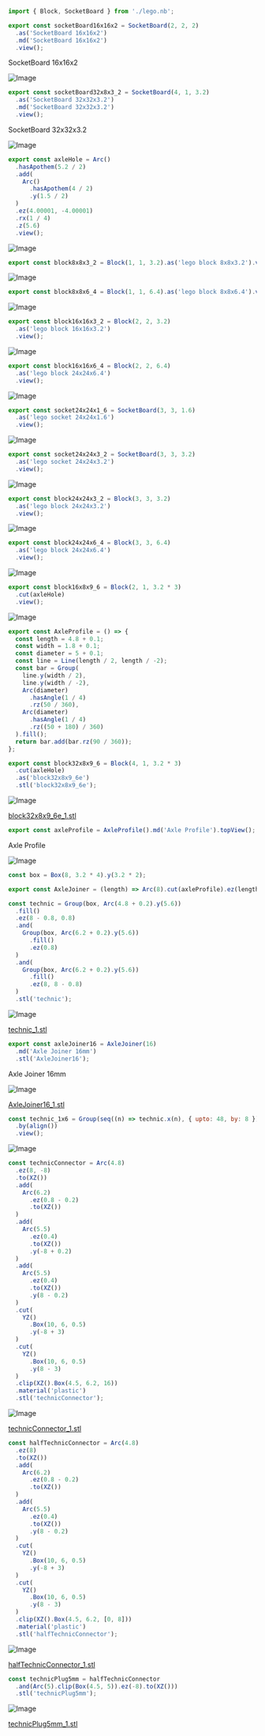 ```JavaScript
import { Block, SocketBoard } from './lego.nb';
```

```JavaScript
export const socketBoard16x16x2 = SocketBoard(2, 2, 2)
  .as('SocketBoard 16x16x2')
  .md('SocketBoard 16x16x2')
  .view();
```

SocketBoard 16x16x2

![Image](examples.md.0.png)

```JavaScript
export const socketBoard32x8x3_2 = SocketBoard(4, 1, 3.2)
  .as('SocketBoard 32x32x3.2')
  .md('SocketBoard 32x32x3.2')
  .view();
```

SocketBoard 32x32x3.2

![Image](examples.md.1.png)

```JavaScript
export const axleHole = Arc()
  .hasApothem(5.2 / 2)
  .add(
    Arc()
      .hasApothem(4 / 2)
      .y(1.5 / 2)
  )
  .ez(4.00001, -4.00001)
  .rx(1 / 4)
  .z(5.6)
  .view();
```

![Image](examples.md.2.png)

```JavaScript
export const block8x8x3_2 = Block(1, 1, 3.2).as('lego block 8x8x3.2').view();
```

![Image](examples.md.3.png)

```JavaScript
export const block8x8x6_4 = Block(1, 1, 6.4).as('lego block 8x8x6.4').view();
```

![Image](examples.md.4.png)

```JavaScript
export const block16x16x3_2 = Block(2, 2, 3.2)
  .as('lego block 16x16x3.2')
  .view();
```

![Image](examples.md.5.png)

```JavaScript
export const block16x16x6_4 = Block(2, 2, 6.4)
  .as('lego block 24x24x6.4')
  .view();
```

![Image](examples.md.6.png)

```JavaScript
export const socket24x24x1_6 = SocketBoard(3, 3, 1.6)
  .as('lego socket 24x24x1.6')
  .view();
```

![Image](examples.md.7.png)

```JavaScript
export const socket24x24x3_2 = SocketBoard(3, 3, 3.2)
  .as('lego socket 24x24x3.2')
  .view();
```

![Image](examples.md.8.png)

```JavaScript
export const block24x24x3_2 = Block(3, 3, 3.2)
  .as('lego block 24x24x3.2')
  .view();
```

![Image](examples.md.9.png)

```JavaScript
export const block24x24x6_4 = Block(3, 3, 6.4)
  .as('lego block 24x24x6.4')
  .view();
```

![Image](examples.md.10.png)

```JavaScript
export const block16x8x9_6 = Block(2, 1, 3.2 * 3)
  .cut(axleHole)
  .view();
```

![Image](examples.md.11.png)

```JavaScript
export const AxleProfile = () => {
  const length = 4.8 + 0.1;
  const width = 1.8 + 0.1;
  const diameter = 5 + 0.1;
  const line = Line(length / 2, length / -2);
  const bar = Group(
    line.y(width / 2),
    line.y(width / -2),
    Arc(diameter)
      .hasAngle(1 / 4)
      .rz(50 / 360),
    Arc(diameter)
      .hasAngle(1 / 4)
      .rz((50 + 180) / 360)
  ).fill();
  return bar.add(bar.rz(90 / 360));
};
```

```JavaScript
export const block32x8x9_6 = Block(4, 1, 3.2 * 3)
  .cut(axleHole)
  .as('block32x8x9_6e')
  .stl('block32x8x9_6e');
```

![Image](examples.md.12.png)

[block32x8x9_6e_1.stl](examples.block32x8x9_6e_1.stl)

```JavaScript
export const axleProfile = AxleProfile().md('Axle Profile').topView();
```

Axle Profile

![Image](examples.md.13.png)

```JavaScript
const box = Box(8, 3.2 * 4).y(3.2 * 2);
```

```JavaScript
export const AxleJoiner = (length) => Arc(8).cut(axleProfile).ez(length);
```

```JavaScript
const technic = Group(box, Arc(4.8 + 0.2).y(5.6))
  .fill()
  .ez(8 - 0.8, 0.8)
  .and(
    Group(box, Arc(6.2 + 0.2).y(5.6))
      .fill()
      .ez(0.8)
  )
  .and(
    Group(box, Arc(6.2 + 0.2).y(5.6))
      .fill()
      .ez(8, 8 - 0.8)
  )
  .stl('technic');
```

![Image](examples.md.14.png)

[technic_1.stl](examples.technic_1.stl)

```JavaScript
export const axleJoiner16 = AxleJoiner(16)
  .md('Axle Joiner 16mm')
  .stl('AxleJoiner16');
```

Axle Joiner 16mm

![Image](examples.md.15.png)

[AxleJoiner16_1.stl](examples.AxleJoiner16_1.stl)

```JavaScript
const technic_1x6 = Group(seq((n) => technic.x(n), { upto: 48, by: 8 }))
  .by(align())
  .view();
```

![Image](examples.md.16.png)

```JavaScript
const technicConnector = Arc(4.8)
  .ez(8, -8)
  .to(XZ())
  .add(
    Arc(6.2)
      .ez(0.8 - 0.2)
      .to(XZ())
  )
  .add(
    Arc(5.5)
      .ez(0.4)
      .to(XZ())
      .y(-8 + 0.2)
  )
  .add(
    Arc(5.5)
      .ez(0.4)
      .to(XZ())
      .y(8 - 0.2)
  )
  .cut(
    YZ()
      .Box(10, 6, 0.5)
      .y(-8 + 3)
  )
  .cut(
    YZ()
      .Box(10, 6, 0.5)
      .y(8 - 3)
  )
  .clip(XZ().Box(4.5, 6.2, 16))
  .material('plastic')
  .stl('technicConnector');
```

![Image](examples.md.17.png)

[technicConnector_1.stl](examples.technicConnector_1.stl)

```JavaScript
const halfTechnicConnector = Arc(4.8)
  .ez(8)
  .to(XZ())
  .add(
    Arc(6.2)
      .ez(0.8 - 0.2)
      .to(XZ())
  )
  .add(
    Arc(5.5)
      .ez(0.4)
      .to(XZ())
      .y(8 - 0.2)
  )
  .cut(
    YZ()
      .Box(10, 6, 0.5)
      .y(-8 + 3)
  )
  .cut(
    YZ()
      .Box(10, 6, 0.5)
      .y(8 - 3)
  )
  .clip(XZ().Box(4.5, 6.2, [0, 8]))
  .material('plastic')
  .stl('halfTechnicConnector');
```

![Image](examples.md.18.png)

[halfTechnicConnector_1.stl](examples.halfTechnicConnector_1.stl)

```JavaScript
const technicPlug5mm = halfTechnicConnector
  .and(Arc(5).clip(Box(4.5, 5)).ez(-8).to(XZ()))
  .stl('technicPlug5mm');
```

![Image](examples.md.19.png)

[technicPlug5mm_1.stl](examples.technicPlug5mm_1.stl)
